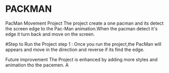 # PACKMAN
PacMan Movement Project The project create a one pacman and its detect the screen edge to the Pac-Man animation.When the pacman detect it's edge it turn back and move on the screen.

#Step to Run the Project 
step 1 : Once you run the project,the PacMan will appears and move in the direction and reverse if its find the edge.

Future improvement The Project is enhanced by adding more styles and animation tho the pacemen.
A
